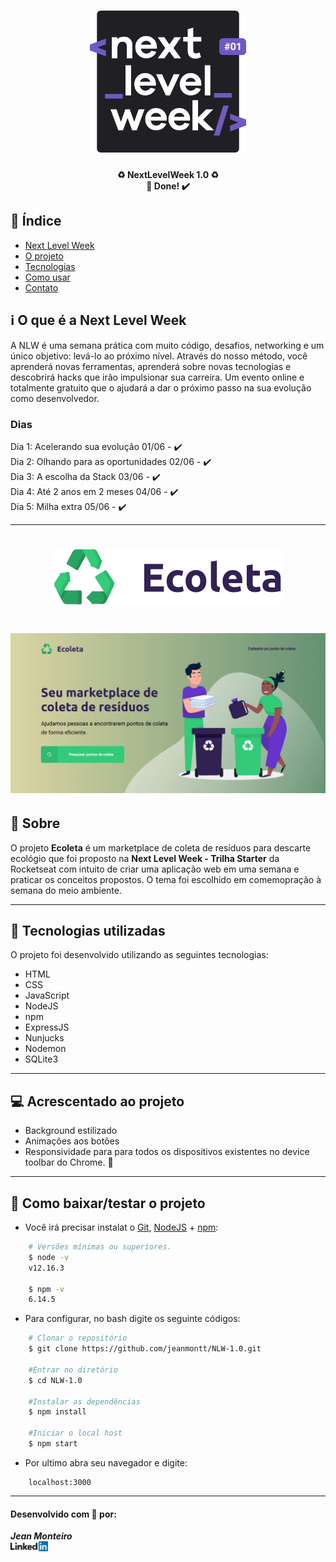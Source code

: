 <h1 align=center>
    <img src="public/assets/logonlw.svg" alt="Logo Next Level Week" width="250px">
</h1>

<h4 align="center"> 
	♻️ NextLevelWeek 1.0 ♻️ <br/> 🚀 Done! ✔️
</h4>

## 📑️ Índice
  - [Next Level Week](#ℹ️-O-que-é-a-Next-Level-Week)
  - [O projeto](#📝️-Sobre)
  - [Tecnologias](#🚀️-Tecnologias-utilizadas)
  - [Como usar](#💾️-Como-baixar/testar-o-projeto)
  - [Contato](#Desenvolvido-com-💙️-por:)

## ℹ️ O que é a Next Level Week

A NLW é uma semana prática com muito código, desafios, networking e um único objetivo: levá-lo ao próximo nível. Através do nosso método, você aprenderá novas ferramentas, aprenderá sobre novas tecnologias e descobrirá hacks que irão impulsionar sua carreira. Um evento online e totalmente gratuito que o ajudará a dar o próximo passo na sua evolução como desenvolvedor.

### Dias
Dia 1: Acelerando sua evolução 01/06 - ✔️ <br/>
Dia 2: Olhando para as oportunidades 02/06 - ✔️ <br/>
Dia 3: A escolha da Stack 03/06 - ✔️ <br/>
Dia 4: Até 2 anos em 2 meses 04/06 - ✔️ <br/>
Dia 5: Milha extra 05/06 - ✔️

---

<h1 align=center>
    <img src="public/assets/logo.svg" alt="Logo Ecoleta">
</h1>

<h1>
    <img src="public/assets/ecoleta.gif" alt="Gif demonstrativo Ecoleta">
</h1>

## 📝️ Sobre

O projeto **Ecoleta** é um marketplace de coleta de resíduos para descarte ecológio que foi proposto na **Next Level Week - Trilha Starter** da Rocketseat com intuito de criar uma aplicação web em uma semana e praticar os conceitos propostos. O tema foi escolhido em comemopração à semana do meio ambiente.

---



## 🚀️ Tecnologias utilizadas

O projeto foi desenvolvido utilizando as seguintes tecnologias:

- HTML
- CSS
- JavaScript
- NodeJS
- npm
- ExpressJS
- Nunjucks
- Nodemon
- SQLite3

---

## 💻️ Acrescentado ao projeto

- Background estilizado
- Animações aos botões
- Responsividade para para todos os dispositivos existentes no device toolbar do Chrome. 🚧️

---

## 💾️ Como baixar/testar o projeto

- Você irá precisar instalat o [Git](https://git-scm.com/), [NodeJS](https://nodejs.org/pt-br/download/) + [npm](https://www.npmjs.com/get-npm):

```bash
    # Versões mínimas ou superiores.
    $ node -v
    v12.16.3

    $ npm -v
    6.14.5
```

- Para configurar, no bash digite os seguinte códigos:

```bash
    # Clonar o repositório
    $ git clone https://github.com/jeanmontt/NLW-1.0.git

    #Entrar no diretório
    $ cd NLW-1.0

    #Instalar as dependências
    $ npm install

    #Iniciar o local host
    $ npm start
```

- Por ultimo abra seu navegador e digite:

```
    localhost:3000
```

---

#### Desenvolvido com 💙️ por: 
***Jean Monteiro*** 
<br/> 
<a href="https://www.linkedin.com/in/jeanmont/">
<img src="public/assets/linkedin.png">
</a>




